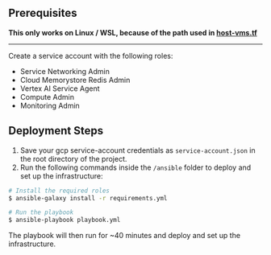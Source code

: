 ## Prerequisites

**This only works on Linux / WSL, because of the path used in [host-vms.tf](./terraform/host-vms.tf)**

---

Create a service account with the following roles:
- Service Networking Admin
- Cloud Memorystore Redis Admin
- Vertex AI Service Agent
- Compute Admin
- Monitoring Admin

## Deployment Steps

1. Save your gcp service-account credentials as `service-account.json` in the root directory of the project.
2. Run the following commands inside the `/ansible` folder to deploy and set up the infrastructure:

```bash
# Install the required roles
$ ansible-galaxy install -r requirements.yml

# Run the playbook
$ ansible-playbook playbook.yml
```

The playbook will then run for ~40 minutes and deploy and set up the infrastructure.